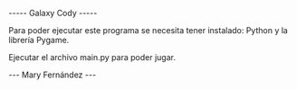 ----- Galaxy Cody -----

Para poder ejecutar este programa se necesita tener instalado: Python y la librería Pygame.

Ejecutar el archivo main.py para poder jugar.


--- Mary Fernández ---